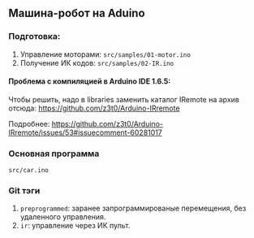 ## Машина-робот на Aduino

### Подготовка:

1. Управление моторами: `src/samples/01-motor.ino`
2. Получение ИК кодов: `src/samples/02-IR.ino`

#### Проблема с компиляцией в Arduino IDE 1.6.5:

Чтобы решить, надо в libraries заменить каталог IRemote на архив
отсюда: https://github.com/z3t0/Arduino-IRremote

Подробнее: https://github.com/z3t0/Arduino-IRremote/issues/53#issuecomment-60281017

### Основная программа

`src/car.ino`

### Git тэги

1. `preprogrammed`: заранее запрограммированые перемещения, без удаленного
управления.
2. `ir`: управление через ИК пульт.
